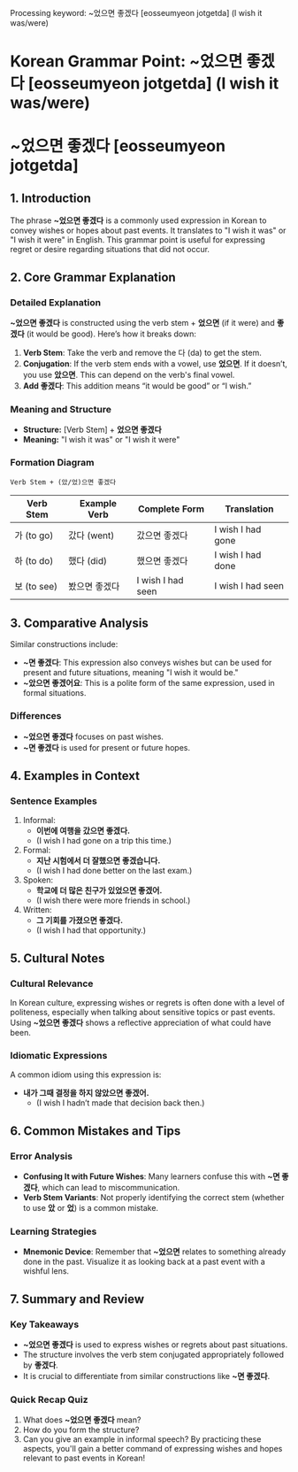 Processing keyword: ~었으면 좋겠다 [eosseumyeon jotgetda] (I wish it was/were)
# Korean Grammar Point: ~었으면 좋겠다 [eosseumyeon jotgetda] (I wish it was/were)
# ~었으면 좋겠다 [eosseumyeon jotgetda]
## 1. Introduction
The phrase **~었으면 좋겠다** is a commonly used expression in Korean to convey wishes or hopes about past events. It translates to "I wish it was" or "I wish it were" in English. This grammar point is useful for expressing regret or desire regarding situations that did not occur.
## 2. Core Grammar Explanation
### Detailed Explanation
**~었으면 좋겠다** is constructed using the verb stem + **었으면** (if it were) and **좋겠다** (it would be good). Here’s how it breaks down:
1. **Verb Stem**: Take the verb and remove the 다 (da) to get the stem.
2. **Conjugation**: If the verb stem ends with a vowel, use **었으면**. If it doesn’t, you use **았으면**. This can depend on the verb's final vowel.
3. **Add 좋겠다**: This addition means “it would be good” or “I wish.”
### Meaning and Structure
- **Structure:** [Verb Stem] + **었으면 좋겠다**
- **Meaning:** "I wish it was" or "I wish it were"
### Formation Diagram
```
Verb Stem + (았/었)으면 좋겠다
```
| Verb Stem | Example Verb | Complete Form                  | Translation              |
|-----------|--------------|--------------------------------|--------------------------|
| 가 (to go)| 갔다 (went)  | 갔으면 좋겠다                  | I wish I had gone        |
| 하 (to do)| 했다 (did)   | 했으면 좋겠다                  | I wish I had done        |
| 보 (to see)| 봤으면 좋겠다 | I wish I had seen              | I wish I had seen        |
## 3. Comparative Analysis
Similar constructions include:
- **~면 좋겠다**: This expression also conveys wishes but can be used for present and future situations, meaning "I wish it would be." 
- **~았으면 좋겠어요**: This is a polite form of the same expression, used in formal situations.
### Differences
- **~었으면 좋겠다** focuses on past wishes.
- **~면 좋겠다** is used for present or future hopes.
## 4. Examples in Context
### Sentence Examples
1. Informal:
   - **이번에 여행을 갔으면 좋겠다.**
   - (I wish I had gone on a trip this time.)
2. Formal:
   - **지난 시험에서 더 잘했으면 좋겠습니다.**
   - (I wish I had done better on the last exam.)
3. Spoken:
   - **학교에 더 많은 친구가 있었으면 좋겠어.**
   - (I wish there were more friends in school.)
4. Written:
   - **그 기회를 가졌으면 좋겠다.**
   - (I wish I had that opportunity.)
## 5. Cultural Notes
### Cultural Relevance
In Korean culture, expressing wishes or regrets is often done with a level of politeness, especially when talking about sensitive topics or past events. Using **~었으면 좋겠다** shows a reflective appreciation of what could have been.
### Idiomatic Expressions
A common idiom using this expression is:
- **내가 그때 결정을 하지 않았으면 좋겠어.**
  - (I wish I hadn’t made that decision back then.)
## 6. Common Mistakes and Tips
### Error Analysis
- **Confusing It with Future Wishes**: Many learners confuse this with **~면 좋겠다**, which can lead to miscommunication.
- **Verb Stem Variants**: Not properly identifying the correct stem (whether to use **았** or **었**) is a common mistake.
### Learning Strategies
- **Mnemonic Device**: Remember that **~었으면** relates to something already done in the past. Visualize it as looking back at a past event with a wishful lens.
## 7. Summary and Review
### Key Takeaways
- **~었으면 좋겠다** is used to express wishes or regrets about past situations.
- The structure involves the verb stem conjugated appropriately followed by **좋겠다**.
- It is crucial to differentiate from similar constructions like **~면 좋겠다**.
### Quick Recap Quiz
1. What does **~었으면 좋겠다** mean?
2. How do you form the structure?
3. Can you give an example in informal speech?
By practicing these aspects, you'll gain a better command of expressing wishes and hopes relevant to past events in Korean!
